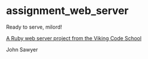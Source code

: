 # assignment_web_server
Ready to serve, milord!

[A Ruby web server project from the Viking Code School](http://www.vikingcodeschool.com)


John Sawyer